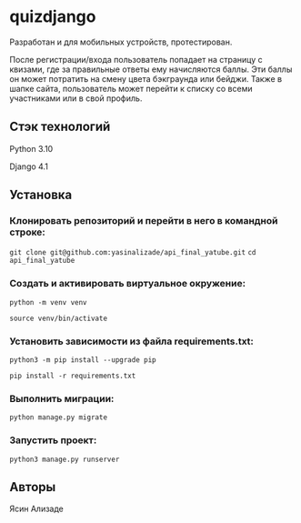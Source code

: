 # quizdjango

Разработан и для мобильных устройств, протестирован.

После регистрации/входа пользователь попадает на страницу с квизами,
где за правильные ответы ему начисляются баллы. Эти баллы он может потратить
на смену цвета бэкграунда или бейджи. Также в шапке сайта, пользователь может перейти
к списку со всеми участниками или в свой профиль.


## Стэк технологий

Python 3.10

Django 4.1


## Установка

### Клонировать репозиторий и перейти в него в командной строке:

```git clone git@github.com:yasinalizade/api_final_yatube.git```
```cd api_final_yatube```

### Cоздать и активировать виртуальное окружение:

```python -m venv venv```

```source venv/bin/activate```

### Установить зависимости из файла requirements.txt:

```python3 -m pip install --upgrade pip```

```pip install -r requirements.txt```

### Выполнить миграции:

```python manage.py migrate```

### Запустить проект:

```python3 manage.py runserver```

## Авторы
Ясин Ализаде
